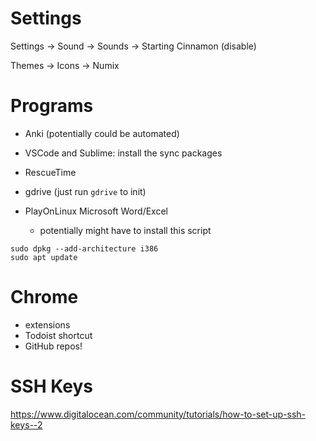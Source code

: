# Settings

Settings -> Sound -> Sounds -> Starting Cinnamon (disable)

Themes -> Icons -> Numix

# Programs
* Anki (potentially could be automated)
* VSCode and Sublime: install the sync packages
* RescueTime
* gdrive (just run `gdrive` to init)


* PlayOnLinux Microsoft Word/Excel
	* potentially might have to install this script
```
sudo dpkg --add-architecture i386
sudo apt update
```

# Chrome
* extensions
* Todoist shortcut
* GitHub repos!

# SSH Keys
https://www.digitalocean.com/community/tutorials/how-to-set-up-ssh-keys--2
